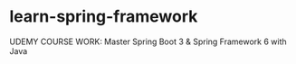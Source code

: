 # learn-spring-framework
UDEMY COURSE WORK: Master Spring Boot 3 &amp; Spring Framework 6 with Java
